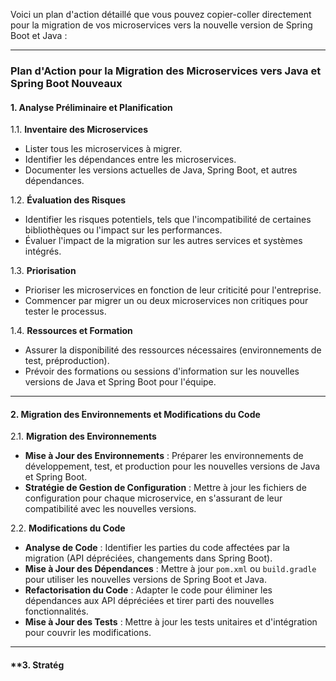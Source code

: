 Voici un plan d'action détaillé que vous pouvez copier-coller directement pour la migration de vos microservices vers la nouvelle version de Spring Boot et Java :

---

### **Plan d'Action pour la Migration des Microservices vers Java et Spring Boot Nouveaux**

#### **1. Analyse Préliminaire et Planification**

1.1. **Inventaire des Microservices**
   - Lister tous les microservices à migrer.
   - Identifier les dépendances entre les microservices.
   - Documenter les versions actuelles de Java, Spring Boot, et autres dépendances.

1.2. **Évaluation des Risques**
   - Identifier les risques potentiels, tels que l'incompatibilité de certaines bibliothèques ou l'impact sur les performances.
   - Évaluer l'impact de la migration sur les autres services et systèmes intégrés.

1.3. **Priorisation**
   - Prioriser les microservices en fonction de leur criticité pour l'entreprise.
   - Commencer par migrer un ou deux microservices non critiques pour tester le processus.

1.4. **Ressources et Formation**
   - Assurer la disponibilité des ressources nécessaires (environnements de test, préproduction).
   - Prévoir des formations ou sessions d'information sur les nouvelles versions de Java et Spring Boot pour l'équipe.

---

#### **2. Migration des Environnements et Modifications du Code**

2.1. **Migration des Environnements**
   - **Mise à Jour des Environnements** : Préparer les environnements de développement, test, et production pour les nouvelles versions de Java et Spring Boot.
   - **Stratégie de Gestion de Configuration** : Mettre à jour les fichiers de configuration pour chaque microservice, en s'assurant de leur compatibilité avec les nouvelles versions.

2.2. **Modifications du Code**
   - **Analyse de Code** : Identifier les parties du code affectées par la migration (API dépréciées, changements dans Spring Boot).
   - **Mise à Jour des Dépendances** : Mettre à jour `pom.xml` ou `build.gradle` pour utiliser les nouvelles versions de Spring Boot et Java.
   - **Refactorisation du Code** : Adapter le code pour éliminer les dépendances aux API dépréciées et tirer parti des nouvelles fonctionnalités.
   - **Mise à Jour des Tests** : Mettre à jour les tests unitaires et d'intégration pour couvrir les modifications.

---

#### **3. Stratég